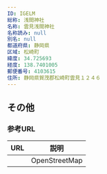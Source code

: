 ```yaml
---
ID: IGELM
総称: 浅間神社
名称: 雲見浅間神社
名称読み: null
別名: null
都道府県: 静岡県
区域: 松崎町
緯度: 34.725693
経度: 138.7401005
郵便番号: 4103615
住所: 静岡県賀茂郡松崎町雲見１２４６
---
```


## その他

### 参考URL

| URL | 説明          |
| --- | ------------- |
|     | OpenStreetMap |

